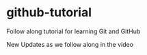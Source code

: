 # github-tutorial
Follow along tutorial for learning Git and GitHub

New Updates as we follow along in the video
